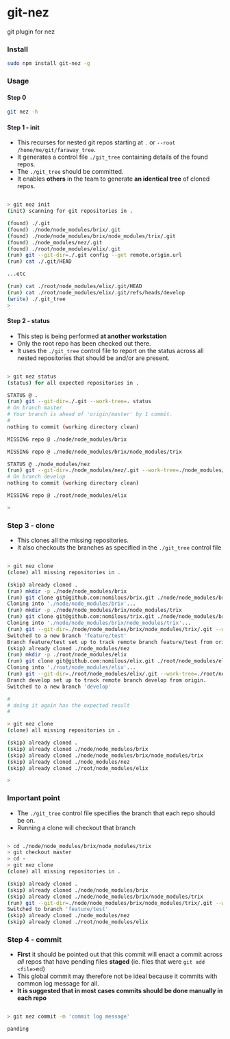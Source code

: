 git-nez
=======

git plugin for nez

### Install

```bash
sudo npm install git-nez -g
```


### Usage

#### Step 0 

```bash
git nez -h
```

#### Step 1 - init

* This recurses for nested git repos starting at `.` or `--root /home/me/git/faraway_tree`.
* It generates a control file `./git_tree` containing details of the found repos.
* The `./git_tree` should be committed. 
* It enables **others** in the team to generate **an identical tree** of cloned repos.


```bash

> git nez init
(init) scanning for git repositories in .

(found) ./.git
(found) ./node/node_modules/brix/.git
(found) ./node/node_modules/brix/node_modules/trix/.git
(found) ./node_modules/nez/.git
(found) ./root/node_modules/elix/.git
(run) git --git-dir=./.git config --get remote.origin.url
(run) cat ./.git/HEAD

...etc

(run) cat ./root/node_modules/elix/.git/HEAD
(run) cat ./root/node_modules/elix/.git/refs/heads/develop
(write) ./.git_tree
> 

```

#### Step 2 - status 

* This step is being performed **at another workstation** 
* Only the root repo has been checked out there.
* It uses the `./git_tree` control file to report on the status across all nested repositories that should be and/or are present.

```bash

> git nez status
(status) for all expected repositories in . 

STATUS @ .
(run) git --git-dir=./.git --work-tree=. status
# On branch master
# Your branch is ahead of 'origin/master' by 1 commit.
#
nothing to commit (working directory clean)

MISSING repo @ ./node/node_modules/brix

MISSING repo @ ./node/node_modules/brix/node_modules/trix

STATUS @ ./node_modules/nez
(run) git --git-dir=./node_modules/nez/.git --work-tree=./node_modules/nez status
# On branch develop
nothing to commit (working directory clean)

MISSING repo @ ./root/node_modules/elix

>

```


### Step 3 - clone

* This clones all the missing repositories.
* It also checkouts the branches as specified in the `./git_tree` control file

```bash

> git nez clone
(clone) all missing repositories in . 

(skip) already cloned .
(run) mkdir -p ./node/node_modules/brix
(run) git clone git@github.com:nomilous/brix.git ./node/node_modules/brix
Cloning into './node/node_modules/brix'...
(run) mkdir -p ./node/node_modules/brix/node_modules/trix
(run) git clone git@github.com:nomilous/trix.git ./node/node_modules/brix/node_modules/trix
Cloning into './node/node_modules/brix/node_modules/trix'...
(run) git --git-dir=./node/node_modules/brix/node_modules/trix/.git --work-tree=./node/node_modules/brix/node_modules/trix checkout feature/test
Switched to a new branch 'feature/test'
Branch feature/test set up to track remote branch feature/test from origin.
(skip) already cloned ./node_modules/nez
(run) mkdir -p ./root/node_modules/elix
(run) git clone git@github.com:nomilous/elix.git ./root/node_modules/elix
Cloning into './root/node_modules/elix'...
(run) git --git-dir=./root/node_modules/elix/.git --work-tree=./root/node_modules/elix checkout develop
Branch develop set up to track remote branch develop from origin.
Switched to a new branch 'develop'

#
# doing it again has the expected result
#

> git nez clone
(clone) all missing repositories in . 

(skip) already cloned .
(skip) already cloned ./node/node_modules/brix
(skip) already cloned ./node/node_modules/brix/node_modules/trix
(skip) already cloned ./node_modules/nez
(skip) already cloned ./root/node_modules/elix

>
```

### **Important point** 

* The `./git_tree` control file specifies the branch that each repo should be on.
* Running a clone will checkout that branch

```bash

> cd ./node/node_modules/brix/node_modules/trix
> git checkout master
> cd -
> git nez clone
(clone) all missing repositories in . 

(skip) already cloned .
(skip) already cloned ./node/node_modules/brix
(skip) already cloned ./node/node_modules/brix/node_modules/trix
(run) git --git-dir=./node/node_modules/brix/node_modules/trix/.git --work-tree=./node/node_modules/brix/node_modules/trix checkout feature/test
Switched to branch 'feature/test'
(skip) already cloned ./node_modules/nez
(skip) already cloned ./root/node_modules/elix

```

### Step 4 - commit

* **First** it should be pointed out that this commit will enact a commit across *all* repos that have pending files **staged** (ie. files that were `git add <file>`ed)
* This global commit may therefore not be ideal because it commits with common log message for all.
* **It is suggested that in most cases commits should be done manually in each repo**

```bash

> git nez commit -m 'commit log message'

panding

```

